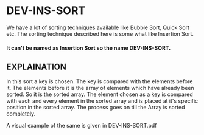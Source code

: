 # DEV-INS-SORT

We have a lot of sorting techniques available like Bubble Sort, Quick Sort etc. 
The sorting technique described here is some what like Insertion Sort. 
#### It can't be named as Insertion Sort so the name DEV-INS-SORT.

## EXPLAINATION
In this sort a key is chosen. The key is compared with the elements before it.
The elements before it is the array of elements which have already been sorted. So it is the sorted array.
The element chosen as a key is compared with each and every element in the sorted array and is placed at it's specific position in the sorted array.
The process goes on till the Array is sorted completely.

A visual example of the same is given in DEV-INS-SORT.pdf 



